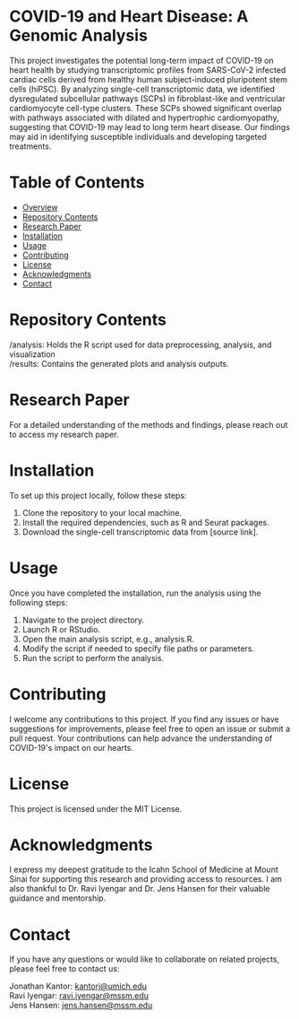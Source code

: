 # COVID-19 and Heart Disease: A Genomic Analysis
This project investigates the potential long-term impact of COVID-19 on heart health by studying transcriptomic profiles from SARS-CoV-2 infected cardiac cells derived from healthy human subject-induced pluripotent stem cells (hiPSC). By analyzing single-cell transcriptomic data, we identified dysregulated subcellular pathways (SCPs) in fibroblast-like and ventricular cardiomyocyte cell-type clusters. These SCPs showed significant overlap with pathways associated with dilated and hypertrophic cardiomyopathy, suggesting that COVID-19 may lead to long term heart disease. Our findings may aid in identifying susceptible individuals and developing targeted treatments.

# Table of Contents
- <ins> Overview
- <ins> Repository Contents
- <ins> Research Paper
- <ins> Installation
- <ins> Usage
- <ins> Contributing
- <ins> License
- <ins> Acknowledgments
- <ins> Contact

# Repository Contents
/analysis: Holds the R script used for data preprocessing, analysis, and visualization  
/results: Contains the generated plots and analysis outputs.

# Research Paper
For a detailed understanding of the methods and findings, please reach out to access my research paper.

# Installation
To set up this project locally, follow these steps:

1. Clone the repository to your local machine.
1. Install the required dependencies, such as R and Seurat packages.
1. Download the single-cell transcriptomic data from [source link].

# Usage
Once you have completed the installation, run the analysis using the following steps:

1. Navigate to the project directory.
1. Launch R or RStudio.
1. Open the main analysis script, e.g., analysis.R.
1. Modify the script if needed to specify file paths or parameters.
1. Run the script to perform the analysis.

# Contributing
I welcome any contributions to this project. If you find any issues or have suggestions for improvements, please feel free to open an issue or submit a pull request. Your contributions can help advance the understanding of COVID-19's impact on our hearts.

# License
This project is licensed under the MIT License.

# Acknowledgments
I express my deepest gratitude to the Icahn School of Medicine at Mount Sinai for supporting this research and providing access to resources. I am also thankful to Dr. Ravi Iyengar and Dr. Jens Hansen for their valuable guidance and mentorship.

# Contact
If you have any questions or would like to collaborate on related projects, please feel free to contact us:

Jonathan Kantor: kantorj@umich.edu  
Ravi Iyengar: ravi.iyengar@mssm.edu  
Jens Hansen: jens.hansen@mssm.edu  
